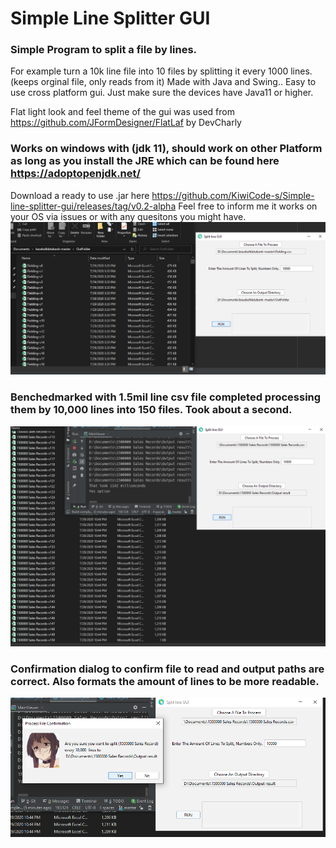 # Simple Line Splitter GUI
### Simple Program to split a file by lines.
For example turn a 10k line file into 10 files by splitting it every 1000 lines.(keeps orginal file, only reads from it)
Made with Java and Swing.. 
Easy to use cross platform gui. Just make sure the devices have Java11 or higher. 

Flat light look and feel theme of the gui was used from https://github.com/JFormDesigner/FlatLaf by DevCharly

### Works on windows with (jdk 11), should work on other Platform as long as you install the JRE which can be found here https://adoptopenjdk.net/ 
Download a ready to use .jar here https://github.com/KiwiCode-s/Simple-line-splitter-gui/releases/tag/v0.2-alpha
Feel free to inform me it works on your OS via issues or with any quesitons you might have.
![alt tag](https://github.com/KiwiCode-s/Simple-line-splitter-gui/blob/master/UsagePhotos/Capture.PNG)

### Benchedmarked with 1.5mil line csv file completed processing them by 10,000 lines into 150 files. Took about a second.

![alt tag](https://github.com/KiwiCode-s/Simple-line-splitter-gui/blob/master/UsagePhotos/benchMarkPhoto.PNG)

### Confirmation dialog to confirm file to read and output paths are correct. Also formats the amount of lines to be more readable.

![alt tag](https://github.com/KiwiCode-s/Simple-line-splitter-gui/blob/master/UsagePhotos/meguminDialog.PNG)




